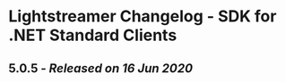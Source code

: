 # Lightstreamer Changelog - SDK for .NET Standard Clients



## 5.0.5 - <i>Released on 16 Jun 2020</i>
